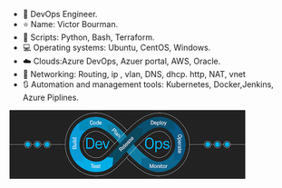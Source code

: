 - 🌌 DevOps Engineer.
- ⭐ Name: Victor Bourman.
- 🔧 Scripts: Python, Bash, Terraform.
- 💻 Operating systems: Ubuntu, CentOS, Windows.
- ☁️ Clouds:Azure DevOps, Azuer portal, AWS, Oracle.
- 📡 Networking: Routing, ip , vlan, DNS, dhcp. http, NAT, vnet 
- 🔃 Automation and management tools: Kubernetes, Docker,Jenkins, Azure Piplines.


![I am GitHub Readme Generator's creator](https://github.com/bourman/bourman/blob/main/images.png?raw=true)
<!---
bourman/bourman is a ✨ special ✨ repository because its `README.md` (this file) appears on your GitHub profile.
You can click the Preview link to take a look at your changes.
--->

